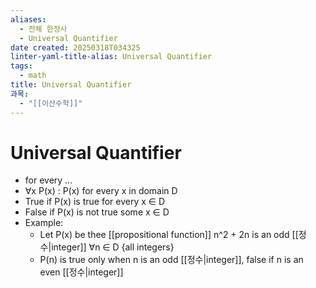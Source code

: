 ```yaml
---
aliases:
  - 전체 한정사
  - Universal Quantifier
date created: 20250318T034325
linter-yaml-title-alias: Universal Quantifier
tags:
  - math
title: Universal Quantifier
과목:
  - "[[이산수학]]"
---
```


# Universal Quantifier

- for every …
- ∀x P(x) : P(x) for every x in domain D
- True if P(x) is true for every x ∈ D
- False if P(x) is not true some x ∈ D
- Example:
	- Let P(x) be thee [[propositional function]] n^2 + 2n is an odd [[정수|integer]] ∀n ∈ D {all integers}
	- P(n) is true only when n is an odd [[정수|integer]], false if n is an even [[정수|integer]]
